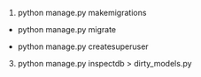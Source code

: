 1. python manage.py makemigrations

- python manage.py migrate

- python manage.py createsuperuser

3. python manage.py inspectdb > dirty_models.py